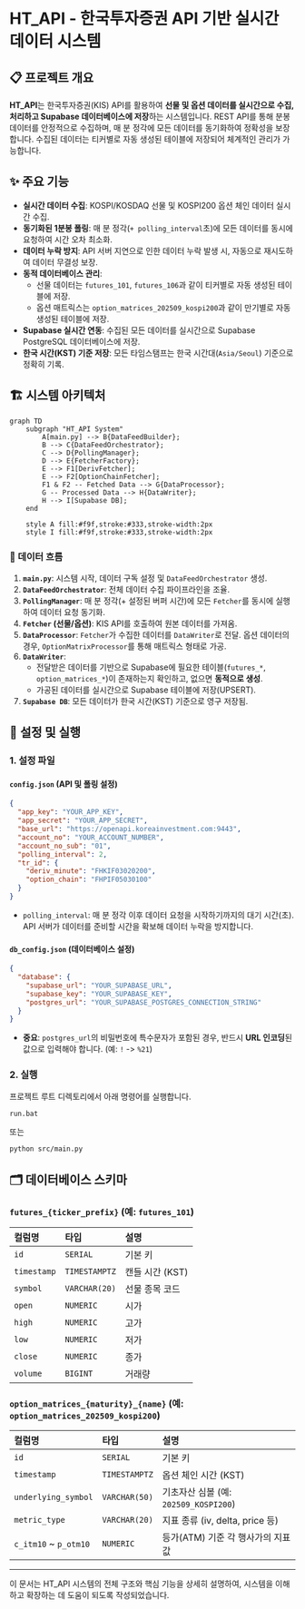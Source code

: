 # HT_API - 한국투자증권 API 기반 실시간 데이터 시스템

## 📋 프로젝트 개요

**HT_API**는 한국투자증권(KIS) API를 활용하여 **선물 및 옵션 데이터를 실시간으로 수집, 처리하고 Supabase 데이터베이스에 저장**하는 시스템입니다. REST API를 통해 분봉 데이터를 안정적으로 수집하며, 매 분 정각에 모든 데이터를 동기화하여 정확성을 보장합니다. 수집된 데이터는 티커별로 자동 생성된 테이블에 저장되어 체계적인 관리가 가능합니다.

## ✨ 주요 기능

-   **실시간 데이터 수집**: KOSPI/KOSDAQ 선물 및 KOSPI200 옵션 체인 데이터 실시간 수집.
-   **동기화된 1분봉 폴링**: 매 분 정각(`+ polling_interval`초)에 모든 데이터를 동시에 요청하여 시간 오차 최소화.
-   **데이터 누락 방지**: API 서버 지연으로 인한 데이터 누락 발생 시, 자동으로 재시도하여 데이터 무결성 보장.
-   **동적 데이터베이스 관리**:
    -   선물 데이터는 `futures_101`, `futures_106`과 같이 티커별로 자동 생성된 테이블에 저장.
    -   옵션 매트릭스는 `option_matrices_202509_kospi200`과 같이 만기별로 자동 생성된 테이블에 저장.
-   **Supabase 실시간 연동**: 수집된 모든 데이터를 실시간으로 Supabase PostgreSQL 데이터베이스에 저장.
-   **한국 시간(KST) 기준 저장**: 모든 타임스탬프는 한국 시간대(`Asia/Seoul`) 기준으로 정확히 기록.

## 🏗️ 시스템 아키텍처

```mermaid
graph TD
    subgraph "HT_API System"
        A[main.py] --> B{DataFeedBuilder};
        B --> C{DataFeedOrchestrator};
        C --> D{PollingManager};
        D --> E{FetcherFactory};
        E --> F1[DerivFetcher];
        E --> F2[OptionChainFetcher];
        F1 & F2 -- Fetched Data --> G{DataProcessor};
        G -- Processed Data --> H{DataWriter};
        H --> I[Supabase DB];
    end

    style A fill:#f9f,stroke:#333,stroke-width:2px
    style I fill:#f9f,stroke:#333,stroke-width:2px
```

### 🔄 데이터 흐름

1.  **`main.py`**: 시스템 시작, 데이터 구독 설정 및 `DataFeedOrchestrator` 생성.
2.  **`DataFeedOrchestrator`**: 전체 데이터 수집 파이프라인을 조율.
3.  **`PollingManager`**: 매 분 정각(+ 설정된 버퍼 시간)에 모든 `Fetcher`를 동시에 실행하여 데이터 요청 동기화.
4.  **`Fetcher` (선물/옵션)**: KIS API를 호출하여 원본 데이터를 가져옴.
5.  **`DataProcessor`**: `Fetcher`가 수집한 데이터를 `DataWriter`로 전달. 옵션 데이터의 경우, `OptionMatrixProcessor`를 통해 매트릭스 형태로 가공.
6.  **`DataWriter`**:
    -   전달받은 데이터를 기반으로 Supabase에 필요한 테이블(`futures_*`, `option_matrices_*`)이 존재하는지 확인하고, 없으면 **동적으로 생성**.
    -   가공된 데이터를 실시간으로 Supabase 테이블에 저장(UPSERT).
7.  **`Supabase DB`**: 모든 데이터가 한국 시간(KST) 기준으로 영구 저장됨.

## 🔧 설정 및 실행

### 1. 설정 파일

#### `config.json` (API 및 폴링 설정)

```json
{
  "app_key": "YOUR_APP_KEY",
  "app_secret": "YOUR_APP_SECRET",
  "base_url": "https://openapi.koreainvestment.com:9443",
  "account_no": "YOUR_ACCOUNT_NUMBER",
  "account_no_sub": "01",
  "polling_interval": 2,
  "tr_id": {
    "deriv_minute": "FHKIF03020200",
    "option_chain": "FHPIF05030100"
  }
}
```

-   `polling_interval`: 매 분 정각 이후 데이터 요청을 시작하기까지의 대기 시간(초). API 서버가 데이터를 준비할 시간을 확보해 데이터 누락을 방지합니다.

#### `db_config.json` (데이터베이스 설정)

```json
{
  "database": {
    "supabase_url": "YOUR_SUPABASE_URL",
    "supabase_key": "YOUR_SUPABASE_KEY",
    "postgres_url": "YOUR_SUPABASE_POSTGRES_CONNECTION_STRING"
  }
}
```

-   **중요**: `postgres_url`의 비밀번호에 특수문자가 포함된 경우, 반드시 **URL 인코딩**된 값으로 입력해야 합니다. (예: `!` -> `%21`)

### 2. 실행

프로젝트 루트 디렉토리에서 아래 명령어를 실행합니다.

```bash
run.bat
```

또는

```bash
python src/main.py
```

## 🗂️ 데이터베이스 스키마

### `futures_{ticker_prefix}` (예: `futures_101`)

| 컬럼명    | 타입        | 설명                 |
| :-------- | :---------- | :------------------- |
| `id`      | `SERIAL`    | 기본 키              |
| `timestamp` | `TIMESTAMPTZ` | 캔들 시간 (KST)    |
| `symbol`  | `VARCHAR(20)` | 선물 종목 코드     |
| `open`    | `NUMERIC`   | 시가                 |
| `high`    | `NUMERIC`   | 고가                 |
| `low`     | `NUMERIC`   | 저가                 |
| `close`   | `NUMERIC`   | 종가                 |
| `volume`  | `BIGINT`    | 거래량               |

### `option_matrices_{maturity}_{name}` (예: `option_matrices_202509_kospi200`)

| 컬럼명             | 타입        | 설명                               |
| :----------------- | :---------- | :--------------------------------- |
| `id`               | `SERIAL`    | 기본 키                            |
| `timestamp`        | `TIMESTAMPTZ` | 옵션 체인 시간 (KST)               |
| `underlying_symbol` | `VARCHAR(50)` | 기초자산 심볼 (예: `202509_KOSPI200`) |
| `metric_type`      | `VARCHAR(20)` | 지표 종류 (iv, delta, price 등)    |
| `c_itm10` ~ `p_otm10` | `NUMERIC`   | 등가(ATM) 기준 각 행사가의 지표 값  |

---
이 문서는 HT_API 시스템의 전체 구조와 핵심 기능을 상세히 설명하여, 시스템을 이해하고 확장하는 데 도움이 되도록 작성되었습니다.
